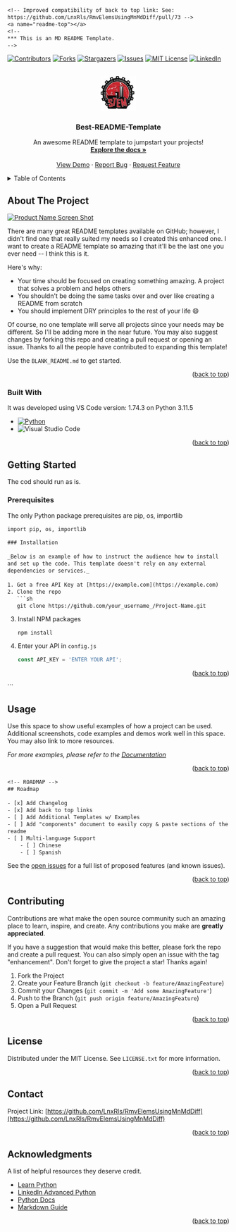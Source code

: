 ```
<!-- Improved compatibility of back to top link: See: https://github.com/LnxRls/RmvElemsUsingMnMdDiff/pull/73 -->
<a name="readme-top"></a>
<!--
*** This is an MD README Template.
-->
```


<!-- PROJECT SHIELDS -->
<!--
*** I'm using markdown "reference style" links for readability.
*** Reference links are enclosed in brackets [ ] instead of parentheses ( ).
*** See the bottom of this document for the declaration of the reference variables
*** for contributors-url, forks-url, etc. This is an optional, concise syntax you may use.
-->
[![Contributors][contributors-shield]][contributors-url]
[![Forks][forks-shield]][forks-url]
[![Stargazers][stars-shield]][stars-url]
[![Issues][issues-shield]][issues-url]
[![MIT License][license-shield]][license-url]
[![LinkedIn][linkedin-shield]][linkedin-url]



<!-- PROJECT  -->
<br />
<div align="center">
  <a href="https://github.com/othneildrew/Best-README-Template">
    <img src="images/logo.png" alt="Logo" width="80" height="80">
  </a>

  <h3 align="center">Best-README-Template</h3>

  <p align="center">
    An awesome README template to jumpstart your projects!
    <br />
    <a href="https://github.com/othneildrew/Best-README-Template"><strong>Explore the docs »</strong></a>
    <br />
    <br />
    <a href="https://github.com/othneildrew/Best-README-Template">View Demo</a>
    ·
    <a href="https://github.com/othneildrew/Best-README-Template/issues">Report Bug</a>
    ·
    <a href="https://github.com/othneildrew/Best-README-Template/issues">Request Feature</a>
  </p>
</div>



<!-- TABLE OF CONTENTS -->
<details>
  <summary>Table of Contents</summary>
  <ol>
    <li>
      <a href="#about-the-project">About The Project</a>
      <ul>
        <li><a href="#built-with">Built With</a></li>
      </ul>
    </li>
    <li>
      <a href="#getting-started">Getting Started</a>
      <ul>
        <li><a href="#prerequisites">Prerequisites</a></li>
        <li><a href="#installation">Installation</a></li>
      </ul>
    </li>
    <li><a href="#usage">Usage</a></li>
    <li><a href="#roadmap">Roadmap</a></li>
    <li><a href="#contributing">Contributing</a></li>
    <li><a href="#license">License</a></li>
    <li><a href="#contact">Contact</a></li>
    <li><a href="#acknowledgments">Acknowledgments</a></li>
  </ol>
</details>



<!-- ABOUT THE PROJECT -->
## About The Project

[![Product Name Screen Shot][product-screenshot]](https://example.com)

There are many great README templates available on GitHub; however, I didn't find one that really suited my needs so I created this enhanced one. I want to create a README template so amazing that it'll be the last one you ever need -- I think this is it.

Here's why:
* Your time should be focused on creating something amazing. A project that solves a problem and helps others
* You shouldn't be doing the same tasks over and over like creating a README from scratch
* You should implement DRY principles to the rest of your life :smile:

Of course, no one template will serve all projects since your needs may be different. So I'll be adding more in the near future. You may also suggest changes by forking this repo and creating a pull request or opening an issue. Thanks to all the people have contributed to expanding this template!

Use the `BLANK_README.md` to get started.

<p align="right">(<a href="#readme-top">back to top</a>)</p>



### Built With

It was developed using VS Code version: 1.74.3 on Python 3.11.5

* [![Python][Python-shield]][Python-url]
* ![Visual Studio Code](https://img.shields.io/badge/Visual%20Studio%20Code-0078d7.svg?style=for-the-badge&logo=visual-studio-code&logoColor=white)

<p align="right">(<a href="#readme-top">back to top</a>)</p>



<!-- GETTING STARTED -->
## Getting Started

The cod should run as is.  

### Prerequisites

The only Python package prerequisites are pip, os, importlib 
  ```
  import pip, os, importlib
  ```

```
### Installation

_Below is an example of how to instruct the audience how to install and set up the code. This template doesn't rely on any external dependencies or services._

1. Get a free API Key at [https://example.com](https://example.com)
2. Clone the repo
   ```sh
   git clone https://github.com/your_username_/Project-Name.git
   ```
3. Install NPM packages
   ```sh
   npm install
   ```
4. Enter your API in `config.js`
   ```js
   const API_KEY = 'ENTER YOUR API';
   ```

<p align="right">(<a href="#readme-top">back to top</a>)</p>
```


<!-- USAGE EXAMPLES -->
## Usage

Use this space to show useful examples of how a project can be used. Additional screenshots, code examples and demos work well in this space. You may also link to more resources.

_For more examples, please refer to the [Documentation](https://example.com)_

<p align="right">(<a href="#readme-top">back to top</a>)</p>


```
<!-- ROADMAP -->
## Roadmap

- [x] Add Changelog
- [x] Add back to top links
- [ ] Add Additional Templates w/ Examples
- [ ] Add "components" document to easily copy & paste sections of the readme
- [ ] Multi-language Support
    - [ ] Chinese
    - [ ] Spanish
```

See the [open issues](https://github.com/othneildrew/Best-README-Template/issues) for a full list of proposed features (and known issues).

<p align="right">(<a href="#readme-top">back to top</a>)</p>



<!-- CONTRIBUTING -->
## Contributing

Contributions are what make the open source community such an amazing place to learn, inspire, and create. Any contributions you make are **greatly appreciated**.

If you have a suggestion that would make this better, please fork the repo and create a pull request. You can also simply open an issue with the tag "enhancement".
Don't forget to give the project a star! Thanks again!

1. Fork the Project
2. Create your Feature Branch (`git checkout -b feature/AmazingFeature`)
3. Commit your Changes (`git commit -m 'Add some AmazingFeature'`)
4. Push to the Branch (`git push origin feature/AmazingFeature`)
5. Open a Pull Request

<p align="right">(<a href="#readme-top">back to top</a>)</p>



<!-- LICENSE -->
## License

Distributed under the MIT License. See `LICENSE.txt` for more information.

<p align="right">(<a href="#readme-top">back to top</a>)</p>



<!-- CONTACT -->
## Contact

<!-- Your Name Here - [@your_twitter](https://twitter.com/your_username) - email@example.com -->

Project Link: [https://github.com/LnxRls/RmvElemsUsingMnMdDiff](https://github.com/LnxRls/RmvElemsUsingMnMdDiff)

<p align="right">(<a href="#readme-top">back to top</a>)</p>



<!-- ACKNOWLEDGMENTS -->
## Acknowledgments

A list of helpful resources they deserve credit. 

* [Learn Python](https://www.learnpython.org/)
* [LinkedIn Advanced Python](https://www.linkedin.com/learning/advanced-python-language-features/introduction?u=218272418)
* [Python Docs](https://docs.python.org/3/)
* [Markdown Guide](https://www.markdownguide.org/basic-syntax/#reference-style-links)
<p align="right">(<a href="#readme-top">back to top</a>)</p>



<!-- MARKDOWN LINKS & IMAGES -->
<!-- https://www.markdownguide.org/basic-syntax/#reference-style-links -->
[contributors-shield]: https://img.shields.io/github/contributors/LnxRls/RmvElemsUsingMnMdDiff.svg?style=for-the-badge
[contributors-url]: https://github.com/LnxRls/RmvElemsUsingMnMdDiff/graphs/contributors
[forks-shield]: https://img.shields.io/github/forks/LnxRls/RmvElemsUsingMnMdDiff.svg?style=for-the-badge
[forks-url]: https://github.com/LnxRls/RmvElemsUsingMnMdDiff/network/members
[stars-shield]: https://img.shields.io/github/stars/LnxRls/RmvElemsUsingMnMdDiff.svg?style=for-the-badge
[stars-url]: https://github.com/LnxRls/RmvElemsUsingMnMdDiff/stargazers
[issues-shield]: https://img.shields.io/github/issues/LnxRls/RmvElemsUsingMnMdDiff.svg?style=for-the-badge
[issues-url]: https://github.com/LnxRls/RmvElemsUsingMnMdDiff/issues
[license-shield]: https://img.shields.io/github/license/LnxRls/RmvElemsUsingMnMdDiff.svg?style=for-the-badge
[license-url]: https://github.com/LnxRls/RmvElemsUsingMnMdDiff/blob/master/LICENSE.txt
[linkedin-shield]: https://img.shields.io/badge/-LinkedIn-black.svg?style=for-the-badge&logo=linkedin&colorB=555
[linkedin-url]: https://linkedin.com/in/LnxRls
[product-screenshot]: images/screenshot.png
[Python-shield]: https://img.shields.io/badge/python-3670A0?style=for-the-badge&logo=python&logoColor=ffdd54
[Python-url]: https://www.python.org/
